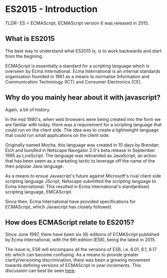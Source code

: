 # ES2015 - Introduction 

TLDR- ES = ECMAScript, ECMAScript version 6 was released in 2015.

## What is ES2015

The best way to understand what ES2015 is, is to work backwards and start from the begining.

ECMAScript is essentially a standard for a scripting language which is overseen by Ecma International. Ecma International is an internal standards organisation founded in 1961 as a means to normalise Information and Communication Technology (ICT) and Consumer Electronics (CE).

## Why do you mainly hear about it with javascript? 

Again, a bit of history.

In the mid 1990's, when web browsers were being created into the form we are familar with today, there was a requirement for a scripting language that could run on the client side. The idea was to create a lightweight language that could run small applications on the client side.

Originally named Mocha, this language was created in 10 days by Brendan Eich and bundled in Netscape Navigator 2.0's beta release in September 1995 as LiveScript. The language was rebranded as JavaScript, an action that has been seem as a marketing tactic to leverage off the name of the then popular Java language.

As a means to ensue Javascript's future against Microsoft's rival client side scripting language JScript, Netscape submitted the scripting language to Ecma International. This resulted in Ecma International's standardised scripting language, EMCAScript.

Since then, Ecma International have provided specifications for ECMAScript, which Javascript has closely followed.

## How does ECMAScript relate to ES2015?

Since June 1997, there have been six (6) editions of ECMAScript published by Ecma International, with the 6th edition (ES6), being the latest in 2015.

The issue is, ES6 will encompass all the versions of ES6, i.e. 6.01, 6.1, 6.17 etc which can become confusing. As a means to provide greater clarity/versioning discrimination, there was been a growing movement towards defining versions of ECMAScript in year increments. This discussion can best be seen [here](https://esdiscuss.org/topic/javascript-2015).

